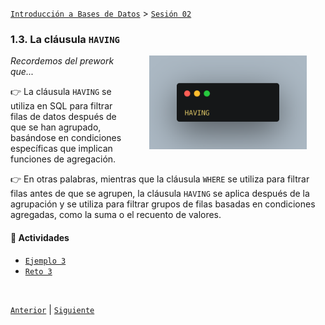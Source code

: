 [`Introducción a Bases de Datos`](../../README.md) > [`Sesión 02`](../README.md)

### 1.3. La cláusula `HAVING`

<img src="imagenes/img01.png" width="50%" align="right" hspace=30>

*Recordemos del prework que...*


👉 La cláusula `HAVING` se utiliza en SQL para filtrar filas de datos después de que se han agrupado, basándose en condiciones específicas que implican funciones de agregación. 

👉 En otras palabras, mientras que la cláusula `WHERE` se utiliza para filtrar filas antes de que se agrupen, la cláusula `HAVING` se aplica después de la agrupación y se utiliza para filtrar grupos de filas basadas en condiciones agregadas, como la suma o el recuento de valores.

#### 🧐 Actividades

- [`Ejemplo 3`](ejemplo03/README.md)
- [`Reto 3`](reto03/README.md)

<br/>

[`Anterior`](../tema02/reto02/README.md) | [`Siguiente`](ejemplo03/README.md)
